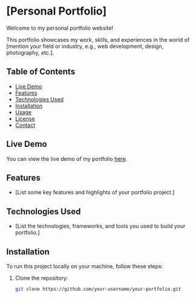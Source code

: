 # [Personal Portfolio]

Welcome to my personal portfolio website!



This portfolio showcases my work, skills, and experiences in the world of [mention your field or industry, e.g., web development, design, photography, etc.].

## Table of Contents

- [Live Demo](#live-demo)
- [Features](#features)
- [Technologies Used](#technologies-used)
- [Installation](#installation)
- [Usage](#usage)
- [License](#license)
- [Contact](#contact)

## Live Demo

You can view the live demo of my portfolio [here](https://your-portfolio-url.com).

## Features

- [List some key features and highlights of your portfolio project.]

## Technologies Used

- [List the technologies, frameworks, and tools you used to build your portfolio.]

## Installation

To run this project locally on your machine, follow these steps:

1. Clone the repository:

   ```bash
   git clone https://github.com/your-username/your-portfolio.git
